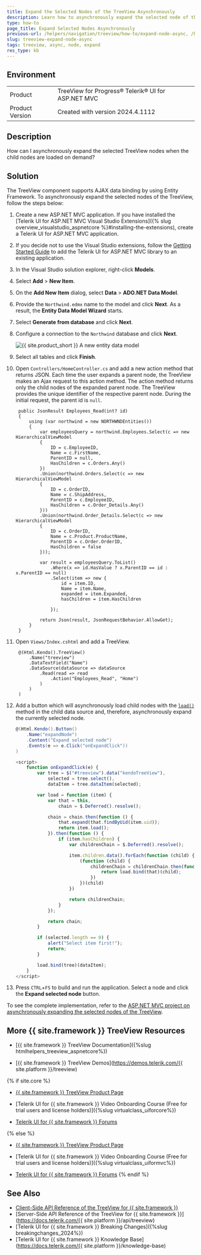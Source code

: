 ```yaml
---
title: Expand the Selected Nodes of the TreeView Asynchronously
description: Learn how to asynchronously expand the selected node of the {{ site.product }} TreeView in ASP.NET MVC application.
type: how-to
page_title: Expand Selected Nodes Asynchronously
previous-url: /helpers/navigation/treeview/how-to/expand-node-async, /html-helpers/navigation/treeview/how-to/expand-node-async
slug: treeview-expand-node-async
tags: treeview, async, node, expand
res_type: kb
---
```


## Environment

<table>
 <tr>
  <td>Product</td>
  <td>TreeView for Progress® Telerik® UI for ASP.NET MVC</td>
 </tr>
 <tr>
  <td>Product Version</td>
  <td>Created with version 2024.4.1112</td>
 </tr>
</table>

## Description
How can I asynchronously expand the selected TreeView nodes when the child nodes are loaded on demand?

## Solution
The TreeView component supports AJAX data binding by using Entity Framework. To asynchronously expand the selected nodes of the TreeView, follow the steps below:

1. Create a new ASP.NET MVC application. If you have installed the [Telerik UI for ASP.NET MVC Visual Studio Extensions]({% slug overview_visualstudio_aspnetcore %}#installing-the-extensions), create a Telerik UI for ASP.NET MVC application.
1. If you decide not to use the Visual Studio extensions, follow the [Getting Started Guide](https://docs.telerik.com/aspnet-mvc/getting-started/first-steps) to add the Telerik UI for ASP.NET MVC library to an existing application.
1. In the Visual Studio solution explorer, right-click **Models**.
1. Select **Add** > **New Item**.
1. On the **Add New Item** dialog, select **Data** > **ADO.NET Data Model**.
1. Provide the `Northwind.edmx` name to the model and click **Next**. As a result, the **Entity Data Model Wizard** starts.
1. Select **Generate from database** and click **Next**.
1. Configure a connection to the `Northwind` database and click **Next**.

    ![{{ site.product_short }} A new entity data model](images/tree-entity-data-model.png)

1. Select all tables and click **Finish**.
1. Open `Controllers/HomeController.cs` and add a new action method that returns JSON. Each time the user expands a parent node, the TreeView makes an Ajax request to this action method. The action method returns only the child nodes of the expanded parent node. The TreeView provides the unique identifier of the respective parent node. During the initial request, the parent id is `null`.

        public JsonResult Employees_Read(int? id)
        {
            using (var northwind = new NORTHWNDEntities())
            {
                var employeesQuery = northwind.Employees.Select(c => new HierarchicalViewModel
                {
                    ID = c.EmployeeID,
                    Name = c.FirstName,
                    ParentID = null,
                    HasChildren = c.Orders.Any()
                })
                .Union(northwind.Orders.Select(c => new HierarchicalViewModel
                {
                    ID = c.OrderID,
                    Name = c.ShipAddress,
                    ParentID = c.EmployeeID,
                    HasChildren = c.Order_Details.Any()
                }))
                .Union(northwind.Order_Details.Select(c => new HierarchicalViewModel
                {
                    ID = c.OrderID,
                    Name = c.Product.ProductName,
                    ParentID = c.Order.OrderID,
                    HasChildren = false
                }));

                var result = employeesQuery.ToList()
                    .Where(x => id.HasValue ? x.ParentID == id : x.ParentID == null)
                    .Select(item => new {
                        id = item.ID,
                        Name = item.Name,
                        expanded = item.Expanded,
                        hasChildren = item.HasChildren

                    });

                return Json(result, JsonRequestBehavior.AllowGet);
            }
        }

1. Open `Views/Index.cshtml` and add a TreeView.

        @(Html.Kendo().TreeView()
            .Name("treeview")
            .DataTextField("Name")
            .DataSource(dataSource => dataSource
                .Read(read => read
                    .Action("Employees_Read", "Home")
                )
            )
        )

1. Add a button which will asynchronously load child nodes with the [`load()`](https://docs.telerik.com/kendo-ui/api/javascript/data/node/methods/load) method in the child data source and, therefore, asynchronously expand the currently selected node.

    ```cs
    @(Html.Kendo().Button()
        .Name("expandNode")
        .Content("Expand selected node")
        .Events(e => e.Click("onExpandClick"))
    )
    ```
    ```js
    <script>
        function onExpandClick(e) {
            var tree = $("#treeview").data("kendoTreeView"),
                selected = tree.select(),
                dataItem = tree.dataItem(selected);

            var load = function (item) {
                var that = this,
                    chain = $.Deferred().resolve();

                chain = chain.then(function () {
                    that.expand(that.findByUid(item.uid));
                    return item.load();
                }).then(function () {
                    if (item.hasChildren) {
                        var childrenChain = $.Deferred().resolve();

                        item.children.data().forEach(function (child) {
                            (function (child) {
                                childrenChain = childrenChain.then(function () {
                                    return load.bind(that)(child);
                                })
                            })(child)
                        })

                        return childrenChain;
                    }
                });

                return chain;
            }

            if (selected.length == 0) {
                alert("Select item first!");
                return;
            }

            load.bind(tree)(dataItem);
        }
    </script>
    ```

1. Press `CTRL`+`F5` to build and run the application. Select a node and click the **Expand selected node** button.

To see the complete implementation, refer to the [ASP.NET MVC project on asynchronously expanding the selected nodes of the TreeView](https://github.com/telerik/ui-for-aspnet-mvc-examples/tree/master/Telerik.Examples.Mvc/Telerik.Examples.Mvc/Areas/TreeViewExpandSelectedItemAsync).

## More {{ site.framework }} TreeView Resources

* [{{ site.framework }} TreeView Documentation]({%slug htmlhelpers_treeview_aspnetcore%})

* [{{ site.framework }} TreeView Demos](https://demos.telerik.com/{{ site.platform }}/treeview)

{% if site.core %}
* [{{ site.framework }} TreeView Product Page](https://www.telerik.com/aspnet-core-ui/treeview)

* [Telerik UI for {{ site.framework }} Video Onboarding Course (Free for trial users and license holders)]({%slug virtualclass_uiforcore%})

* [Telerik UI for {{ site.framework }} Forums](https://www.telerik.com/forums/aspnet-core-ui)

{% else %}
* [{{ site.framework }} TreeView Product Page](https://www.telerik.com/aspnet-mvc/panelbar)

* [Telerik UI for {{ site.framework }} Video Onboarding Course (Free for trial users and license holders)]({%slug virtualclass_uiformvc%})

* [Telerik UI for {{ site.framework }} Forums](https://www.telerik.com/forums/aspnet-mvc)
{% endif %}

## See Also

* [Client-Side API Reference of the TreeView for {{ site.framework }}](https://docs.telerik.com/kendo-ui/api/javascript/ui/treeview)
* [Server-Side API Reference of the TreeView for {{ site.framework }}](https://docs.telerik.com/{{ site.platform }}/api/treeview)
* [Telerik UI for {{ site.framework }} Breaking Changes]({%slug breakingchanges_2024%})
* [Telerik UI for {{ site.framework }} Knowledge Base](https://docs.telerik.com/{{ site.platform }}/knowledge-base)
